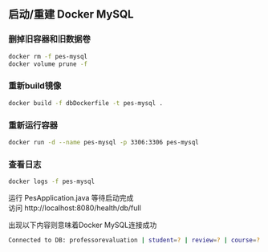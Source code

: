 ## 启动/重建 Docker MySQL

### 删掉旧容器和旧数据卷
```bash
docker rm -f pes-mysql
docker volume prune -f 
```

### 重新build镜像
```bash
docker build -f dbDockerfile -t pes-mysql .
```

### 重新运行容器
```bash
docker run -d --name pes-mysql -p 3306:3306 pes-mysql
```

### 查看日志
```bash
docker logs -f pes-mysql
```

运行 PesApplication.java 等待启动完成  
访问 http://localhost:8080/health/db/full

出现以下内容则意味着Docker MySQL连接成功
```bash
Connected to DB: professorevaluation | student=? | review=? | course=? | professor=?
```